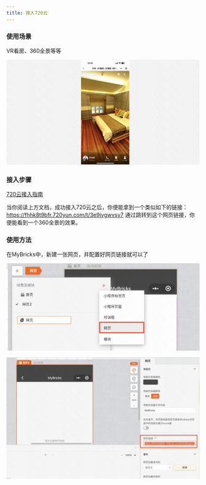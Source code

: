 ```yaml
---
title: 接入720云
---
```


### 使用场景

VR看房、360全景等等  

![alt text](img/image-1.png)

### 接入步骤

[720云接入指南](https://www.720yun.com/bbs/article?id=687)

当你阅读上方文档，成功接入720云之后，你便能拿到一个类似如下的链接：
https://fhhk8t9bfr.720yun.com/t/3e9jvgwvsy7
通过跳转到这个网页链接，你便能看到一个360全景的效果。

### 使用方法
在MyBricks中，新建一张网页，并配置好网页链接就可以了

![alt text](img/image-2.png)

![alt text](img/image-3.png)



